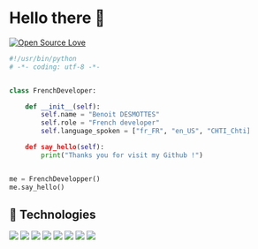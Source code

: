 # Hello there 👋

[![Open Source Love](https://badges.frapsoft.com/os/v1/open-source-150x25.png?v=103)](https://github.com/ellerbrock/open-source-badges/)


```python
#!/usr/bin/python
# -*- coding: utf-8 -*-


class FrenchDeveloper:

    def __init__(self):
        self.name = "Benoit DESMOTTES"
        self.role = "French developer"
        self.language_spoken = ["fr_FR", "en_US", "CHTI_Chti]

    def say_hello(self):
        print("Thanks you for visit my Github !")


me = FrenchDevelopper()
me.say_hello()
```
## 🔧 Technologies

![](https://img.shields.io/badge/Linux_Mint-87CF3E?style=for-the-badge&logo=linux-mint&logoColor=white)
![](https://img.shields.io/badge/Python-3776AB?style=for-the-badge&logo=python&logoColor=white)
![](https://img.shields.io/badge/HTML-239120?style=for-the-badge&logo=html5&logoColor=white)
![](https://img.shields.io/badge/CSS-239120?&style=for-the-badge&logo=css3&logoColor=white)
![](https://img.shields.io/badge/.NET-5C2D91?style=for-the-badge&logo=.net&logoColor=white)
![](https://img.shields.io/badge/JavaScript-F7DF1E?style=for-the-badge&logo=javascript&logoColor=black)
![](https://img.shields.io/badge/Django-092E20?style=for-the-badge&logo=django&logoColor=white)
![](https://img.shields.io/badge/Python-14354C?style=for-the-badge&logo=python&logoColor=white)



